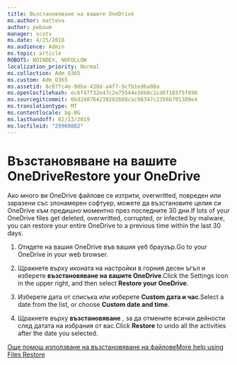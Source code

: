 ```yaml
---
title: Възстановяване на вашите OneDrive
ms.author: matteva
author: pebaum
manager: scotv
ms.date: 4/25/2018
ms.audience: Admin
ms.topic: article
ROBOTS: NOINDEX, NOFOLLOW
localization_priority: Normal
ms.collection: Adm_O365
ms.custom: Adm_O365
ms.assetid: 8c07fc4e-98ba-438d-a4f7-9cfb1ed6a08a
ms.openlocfilehash: ec6f47f32e47c2e75544e36b8c1cd6f165f5f890
ms.sourcegitcommit: 6bd248764239282688cac98347c2356b701389e4
ms.translationtype: MT
ms.contentlocale: bg-BG
ms.lasthandoff: 02/13/2019
ms.locfileid: "29969882"
---
```

# <a name="restore-your-onedrive"></a><span data-ttu-id="3fa80-102">Възстановяване на вашите OneDrive</span><span class="sxs-lookup"><span data-stu-id="3fa80-102">Restore your OneDrive</span></span>

<span data-ttu-id="3fa80-103">Ако много ви OneDrive файлове се изтрити, overwritted, повреден или заразени със злонамерен софтуер, можете да възстановите целия си OneDrive към предишно моментно през последните 30 дни.</span><span class="sxs-lookup"><span data-stu-id="3fa80-103">If lots of your OneDrive files get deleted, overwritted, corrupted, or infected by malware, you can restore your entire OneDrive to a previous time within the last 30 days.</span></span>
  
1. <span data-ttu-id="3fa80-104">Отидете на вашия OneDrive във вашия уеб браузър.</span><span class="sxs-lookup"><span data-stu-id="3fa80-104">Go to your OneDrive in your web browser.</span></span>
    
2. <span data-ttu-id="3fa80-105">Щракнете върху иконата на настройки в горния десен ъгъл и изберете **възстановяване на вашите OneDrive**.</span><span class="sxs-lookup"><span data-stu-id="3fa80-105">Click the Settings icon in the upper right, and then select **Restore your OneDrive**.</span></span>
    
3. <span data-ttu-id="3fa80-106">Изберете дата от списъка или изберете **Custom дата и час**.</span><span class="sxs-lookup"><span data-stu-id="3fa80-106">Select a date from the list, or choose **Custom date and time**.</span></span>
    
4. <span data-ttu-id="3fa80-107">Щракнете върху **възстановяване** , за да отмените всички дейности след датата на избрания от вас.</span><span class="sxs-lookup"><span data-stu-id="3fa80-107">Click **Restore** to undo all the activities after the date you selected.</span></span> 
    
[<span data-ttu-id="3fa80-108">Още помощ използване на възстановяване на файлове</span><span class="sxs-lookup"><span data-stu-id="3fa80-108">More help using Files Restore</span></span>](https://go.microsoft.com/fwlink/?linkid=872874)
  

